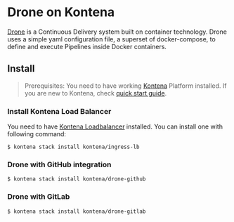 # Drone on Kontena

[Drone](https://github.com/drone/drone) is a Continuous Delivery system built on container technology. Drone uses a simple yaml configuration file, a superset of docker-compose, to define and execute Pipelines inside Docker containers.

## Install

> Prerequisites: You need to have working [Kontena](https://kontena.io) Platform installed. If you are new to Kontena, check [quick start guide](http://www.kontena.io/docs/quick-start).

### Install Kontena Load Balancer

You need to have [Kontena Loadbalancer](https://www.kontena.io/docs/using-kontena/loadbalancer.html) installed. You can install one with following command:

```
$ kontena stack install kontena/ingress-lb
```

### Drone with GitHub integration

```
$ kontena stack install kontena/drone-github
```

### Drone with GitLab

```
$ kontena stack install kontena/drone-gitlab
```